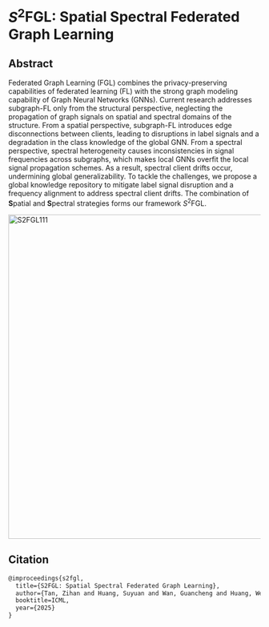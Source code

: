 # $S^2$FGL: Spatial Spectral Federated Graph Learning

## Abstract

Federated Graph Learning (FGL) combines the privacy-preserving capabilities of federated learning (FL) with the strong graph modeling capability of Graph Neural Networks (GNNs). Current research addresses subgraph-FL only from the structural perspective, neglecting the propagation of graph signals on spatial and spectral domains of the structure. From a spatial perspective, subgraph-FL introduces edge disconnections between clients, leading to disruptions in label signals and a degradation in the class knowledge of the global GNN. From a spectral perspective, spectral heterogeneity causes inconsistencies in signal frequencies across subgraphs, which makes local GNNs overfit the local signal propagation schemes. As a result, spectral client drifts occur, undermining global generalizability. To tackle the challenges, we propose a global knowledge repository to mitigate label signal disruption and a frequency alignment to address spectral client drifts. The combination of **S**patial and **S**pectral strategies forms our framework $S^2$FGL.

<img width="1467" height="648" alt="S2FGL111" src="https://github.com/user-attachments/assets/aa90b51b-c86f-4b01-a28d-1388c0553c15" />

## Citation

``` latex
@improceedings{s2fgl,
  title={S2FGL: Spatial Spectral Federated Graph Learning},
  author={Tan, Zihan and Huang, Suyuan and Wan, Guancheng and Huang, Wenke and Li, He and Ye, Mang},
  booktitle=ICML,
  year={2025}
}
```
